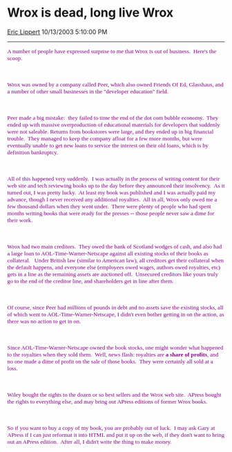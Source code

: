 <div id="page">

# Wrox is dead, long live Wrox

[Eric Lippert](https://social.msdn.microsoft.com/profile/Eric%20Lippert) 10/13/2003 5:10:00 PM

-----

<div id="content">

<span style="FONT-SIZE: 10pt; COLOR: purple; FONT-FAMILY: &#39;Lucida Sans Unicode&#39;; mso-bidi-font-family: &#39;Times New Roman&#39;"> </span>

<span style="FONT-SIZE: 10pt; COLOR: purple; FONT-FAMILY: &#39;Lucida Sans Unicode&#39;; mso-bidi-font-family: &#39;Times New Roman&#39;">A number of people have expressed surprise to me that Wrox is out of business.<span style="mso-spacerun: yes">  </span>Here's the scoop.</span>

<span style="FONT-SIZE: 10pt; COLOR: purple; FONT-FAMILY: &#39;Lucida Sans Unicode&#39;; mso-bidi-font-family: &#39;Times New Roman&#39;"> </span>

 

<span style="FONT-SIZE: 10pt; COLOR: purple; FONT-FAMILY: &#39;Lucida Sans Unicode&#39;; mso-bidi-font-family: &#39;Times New Roman&#39;">Wrox was owned by a company called Peer, which also owned Friends Of Ed, Glasshaus, and a number of other small businesses in the "developer education" field.<span style="mso-spacerun: yes">  </span> </span>

<span style="FONT-SIZE: 10pt; COLOR: purple; FONT-FAMILY: &#39;Lucida Sans Unicode&#39;; mso-bidi-font-family: &#39;Times New Roman&#39;"> </span>

 

<span style="FONT-SIZE: 10pt; COLOR: purple; FONT-FAMILY: &#39;Lucida Sans Unicode&#39;; mso-bidi-font-family: &#39;Times New Roman&#39;">Peer made a big mistake:<span style="mso-spacerun: yes">  </span>they failed to time the end of the dot com bubble economy.<span style="mso-spacerun: yes">  </span>They ended up with massive overproduction of educational materials for developers that suddenly were not saleable. Returns from bookstores were large, and they ended up in big financial trouble.<span style="mso-spacerun: yes">  </span>They managed to keep the company afloat for a few more months, but were eventually unable to get new loans to service the interest on their old loans, which is by definition bankruptcy.</span>

<span style="FONT-SIZE: 10pt; COLOR: purple; FONT-FAMILY: &#39;Lucida Sans Unicode&#39;; mso-bidi-font-family: &#39;Times New Roman&#39;"> </span>

 

<span style="FONT-SIZE: 10pt; COLOR: purple; FONT-FAMILY: &#39;Lucida Sans Unicode&#39;; mso-bidi-font-family: &#39;Times New Roman&#39;">All of this happened very suddenly.<span style="mso-spacerun: yes">  </span>I was actually in the process of writing content for their web site and tech reviewing books up to the day before they announced their insolvency.<span style="mso-spacerun: yes">  </span>As it turned out, I was pretty lucky.<span style="mso-spacerun: yes">  </span>At least my book was published and I was actually paid my advance, though I never received any additional royalties.<span style="mso-spacerun: yes">  </span>All in all, Wrox only owed me a few thousand dollars when they went under.<span style="mso-spacerun: yes">  </span>There were plenty of people who had spent months writing books that were ready for the presses -- those people never saw a dime for their work.</span>

<span style="FONT-SIZE: 10pt; COLOR: purple; FONT-FAMILY: &#39;Lucida Sans Unicode&#39;; mso-bidi-font-family: &#39;Times New Roman&#39;"> </span>

 

<span style="FONT-SIZE: 10pt; COLOR: purple; FONT-FAMILY: &#39;Lucida Sans Unicode&#39;; mso-bidi-font-family: &#39;Times New Roman&#39;">Wrox had two main creditors.<span style="mso-spacerun: yes">  </span>They owed the bank of Scotland wodges of cash, and also had a large loan to AOL-Time-Warner-Netscape against all existing stocks of their books as collateral.<span style="mso-spacerun: yes">  </span><span style="mso-spacerun: yes"> </span>Under British law (similar to American law), all creditors get their collateral when the default happens, and everyone else (employees owed wages, authors owed royalties, etc) gets in a line as the remaining assets are auctioned off.<span style="mso-spacerun: yes">  </span>Unsecured creditors like yours truly go to the end of the creditor line, and shareholders get in line after them.<span style="mso-spacerun: yes">  </span> </span>

<span style="FONT-SIZE: 10pt; COLOR: purple; FONT-FAMILY: &#39;Lucida Sans Unicode&#39;; mso-bidi-font-family: &#39;Times New Roman&#39;"> </span>

 

<span style="FONT-SIZE: 10pt; COLOR: purple; FONT-FAMILY: &#39;Lucida Sans Unicode&#39;; mso-bidi-font-family: &#39;Times New Roman&#39;">Of course, since Peer had *millions* of pounds in debt and no assets save the existing stocks, all of which went to AOL-Time-Warner-Netscape, I didn't even bother getting in on the action, as there was no action to get in on.<span style="mso-spacerun: yes">  </span> </span>

<span style="FONT-SIZE: 10pt; COLOR: purple; FONT-FAMILY: &#39;Lucida Sans Unicode&#39;; mso-bidi-font-family: &#39;Times New Roman&#39;"> </span>

 

<span style="FONT-SIZE: 10pt; COLOR: purple; FONT-FAMILY: &#39;Lucida Sans Unicode&#39;; mso-bidi-font-family: &#39;Times New Roman&#39;">Since AOL-Time-Warner-Netscape owned the book stocks, one might wonder what happened to the royalties when they sold them.<span style="mso-spacerun: yes">  </span>Well, news flash: royalties are **a share of profits**, and no one made a dime of profit on the sale of those books.<span style="mso-spacerun: yes">  </span>They were certainly all sold at a loss.</span>

<span style="FONT-SIZE: 10pt; COLOR: purple; FONT-FAMILY: &#39;Lucida Sans Unicode&#39;; mso-bidi-font-family: &#39;Times New Roman&#39;"> </span>

 

<span style="FONT-SIZE: 10pt; COLOR: purple; FONT-FAMILY: &#39;Lucida Sans Unicode&#39;; mso-bidi-font-family: &#39;Times New Roman&#39;">Wiley bought the rights to the dozen or so best sellers and the Wrox web site.<span style="mso-spacerun: yes">  </span>APress bought the rights to everything else, and may bring out APress editions of former Wrox books.</span>

<span style="FONT-SIZE: 10pt; COLOR: purple; FONT-FAMILY: &#39;Lucida Sans Unicode&#39;; mso-bidi-font-family: &#39;Times New Roman&#39;"> </span>

 

<span style="FONT-SIZE: 10pt; COLOR: purple; FONT-FAMILY: &#39;Lucida Sans Unicode&#39;; mso-bidi-font-family: &#39;Times New Roman&#39;">So if you want to buy a copy of my book, you are probably out of luck.<span style="mso-spacerun: yes">  </span>I may ask Gary at APress if I can just reformat it into HTML and put it up on the web, if they don't want to bring out an APress edition.<span style="mso-spacerun: yes">  </span>After all, I didn't write the thing to make money.</span>

</div>

</div>

